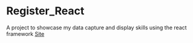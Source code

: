 # Register_React
A project to showcase my data capture and display skills using the react framework
[Site](https://ferreirointz.github.io/Register_React)
